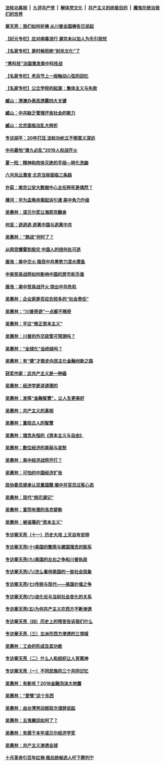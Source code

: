 ####  [法轮功真相](../../../../basic/blob/master/README.md?t=06270702) &nbsp;|&nbsp; [九评共产党](../../../../9ping.md/blob/master/README.md?t=06270702) &nbsp;|&nbsp; [解体党文化](../../../../jtdwh.md/blob/master/README.md?t=06270702)  &nbsp;|&nbsp; [共产主义的终极目的](../../../../gczydzjmd.md/blob/master/README.md?t=06270702) &nbsp;|&nbsp; [魔鬼在统治我们的世界](../../../../mgztzwmdsj.md/blob/master/README.md?t=06270702) 

#### [章天亮：我们如何祈祷 从川普全国祷告日说起](../pages/nsc423/n11944627.md?t=06270702) 

#### [【纪元专栏】应对病毒流行 渥京未以加人为先引担忧](../pages/nsc423/n11875714.md?t=06270702) 

#### [【名家专栏】是时候拒绝“封杀文化”了](../pages/nsc423/n11814093.md?t=06270702) 

#### [“黑科技”治国激发美中科技战](../pages/nsc423/n11638056.md?t=06270702) 

#### [【名家专栏】老兵节上一段触动心弦的回忆](../pages/nsc423/n11646016.md?t=06270702) 

#### [【名家专栏】公立学校的起源：集体主义与失败](../pages/nsc423/n11601833.md?t=06270702) 

#### [臧山：港澳办表态透露四大关键](../pages/nsc423/n11421628.md?t=06270702) 

#### [臧山：中共缺乏管理开放社会的能力](../pages/nsc423/n11407457.md?t=06270702) 

#### [臧山：北京面临治乱大转折](../pages/nsc423/n11406895.md?t=06270702) 

#### [专访胡平：20年打压 法轮功屹立不倒意义深远](../pages/nsc423/n11398800.md?t=06270702) 

#### [中共最怕“逢九必乱”2019人权战开火](../pages/nsc423/n11385248.md?t=06270702) 

#### [夏一阳：精神和肉体灭绝的手段—转化洗脑](../pages/nsc423/n11368250.md?t=06270702) 

#### [六月风云激变 北京当局面临三条路](../pages/nsc423/n11313668.md?t=06270702) 

#### [许茹：南京公安大数据中心主任猝死是偶然？](../pages/nsc423/n11064744.md?t=06270702) 

#### [横河：华为孟晚舟案起诉引渡 美中角力升级](../pages/nsc423/n11027230.md?t=06270702) 

#### [吴惠林：诺贝尔奖让海耶克翻身](../pages/nsc423/n10890049.md?t=06270702) 

#### [何坚：逃逃逃 逃离中国与逃离中共](../pages/nsc423/n10592891.md?t=06270702) 

#### [吴惠林：“商战”何时了？](../pages/nsc423/n10573558.md?t=06270702) 

#### [从网贷爆雷到股灾 中国人的钱何处可逃](../pages/nsc423/n10572800.md?t=06270702) 

#### [唐浩：美中交火 隐现中共黑势力混水摸鱼](../pages/nsc423/n10544040.md?t=06270702) 

#### [中美贸易战将如何影响中国的房市和币值](../pages/nsc423/n10543697.md?t=06270702) 

#### [唐浩：美中贸易战开火 烧出中共危机](../pages/nsc423/n10540126.md?t=06270702) 

#### [吴惠林：企业家是否应负较多的“社会责任”](../pages/nsc423/n10535022.md?t=06270702) 

#### [吴惠林：“川普奇迹”一点都不稀奇](../pages/nsc423/n10512808.md?t=06270702) 

#### [吴惠林：平议“修正资本主义”](../pages/nsc423/n10495724.md?t=06270702) 

#### [吴惠林：川普的外交政策可预测吗？](../pages/nsc423/n10462387.md?t=06270702) 

#### [吴惠林：“全球化”会终结吗？](../pages/nsc423/n10452838.md?t=06270702) 

#### [吴惠林：有“德”才能走向民主化金融创新之路](../pages/nsc423/n10432292.md?t=06270702) 

#### [获奖作家：这共产主义是一种癌](../pages/nsc423/n10431541.md?t=06270702) 

#### [吴惠林：经济学是讲道德的](../pages/nsc423/n10398014.md?t=06270702) 

#### [吴惠林：发挥“金融智慧”，让人生更美好](../pages/nsc423/n10375019.md?t=06270702) 

#### [吴惠林：共产主义的真相](../pages/nsc423/n10351394.md?t=06270702) 

#### [吴惠林：重拾古人的智慧](../pages/nsc423/n10337691.md?t=06270702) 

#### [吴惠林：理念永恒的《资本主义与自由》](../pages/nsc423/n10316274.md?t=06270702) 

#### [吴惠林：数位经济的美丽与哀愁](../pages/nsc423/n10292946.md?t=06270702) 

#### [吴惠林：美中经济战将开打？](../pages/nsc423/n10258825.md?t=06270702) 

#### [吴惠林：可怕的中国经济扩张](../pages/nsc423/n10219147.md?t=06270702) 

#### [政协委员提承认双重国籍 揭中共官员过客心态](../pages/nsc423/n10208809.md?t=06270702) 

#### [吴惠林：现代“桃花源记”](../pages/nsc423/n10185234.md?t=06270702) 

#### [吴惠林：富而有德的洛克斐勒](../pages/nsc423/n10142264.md?t=06270702) 

#### [吴惠林：被诬蔑的“资本主义”](../pages/nsc423/n10124816.md?t=06270702) 

#### [专访章天亮（十一）历史大戏 上天自有安排](../pages/nsc423/n10094905.md?t=06270702) 

#### [专访章天亮(十)美国的繁荣与建国理念的联系](../pages/nsc423/n10094899.md?t=06270702) 

#### [专访章天亮(九)美国的左右之争和川普执政](../pages/nsc423/n10094889.md?t=06270702) 

#### [专访章天亮(八)怎么看待美国的一些社会现象](../pages/nsc423/n10094857.md?t=06270702) 

#### [专访章天亮(七)传统与现代——美国价值之争](../pages/nsc423/n10093140.md?t=06270702) 

#### [专访章天亮(六)进化论与当前社会变化的关系](../pages/nsc423/n10092036.md?t=06270702) 

#### [专访章天亮(五)为何共产主义在西方不断渗透](../pages/nsc423/n10083620.md?t=06270702) 

#### [专访章天亮（四）历史上的预言告诉我们什么](../pages/nsc423/n10083606.md?t=06270702) 

#### [专访章天亮（三）左派在西方渗透的三领域](../pages/nsc423/n10081115.md?t=06270702) 

#### [吴惠林：工会的形成及其功能](../pages/nsc423/n10080633.md?t=06270702) 

#### [专访章天亮（二）什么人和组织让人背离神](../pages/nsc423/n10076637.md?t=06270702) 

#### [专访章天亮（一）不同民族的三个共同记忆](../pages/nsc423/n10074188.md?t=06270702) 

#### [吴惠林：有影呒？2018金融泡沫大地震](../pages/nsc423/n10040534.md?t=06270702) 

#### [吴惠林：“爱情”这个东西](../pages/nsc423/n10019423.md?t=06270702) 

#### [吴惠林：由台湾劳动部政次请辞说起](../pages/nsc423/n9979679.md?t=06270702) 

#### [吴惠林：五鬼搬运如何了？](../pages/nsc423/n9925338.md?t=06270702) 

#### [吴惠林：有感于本年诺贝尔经济学奖](../pages/nsc423/n9871883.md?t=06270702) 

#### [吴惠林：共产主义渗透全球](../pages/nsc423/n9812748.md?t=06270702) 

#### [十月革命引百年红祸 俄总统候选人吁下葬列宁](../pages/nsc423/n9810182.md?t=06270702) 

